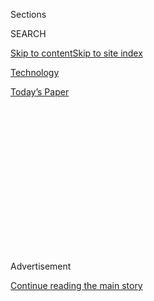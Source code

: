 <div id="app">

<div>

<div>

<div>

<div class="NYTAppHideMasthead css-1q2w90k e1suatyy0">

<div class="section css-ui9rw0 e1suatyy2">

<div class="css-eph4ug er09x8g0">

<div class="css-6n7j50">

</div>

<span class="css-1dv1kvn">Sections</span>

<div class="css-10488qs">

<span class="css-1dv1kvn">SEARCH</span>

</div>

[Skip to content](#site-content)[Skip to site
index](#site-index)

</div>

<div id="masthead-section-label" class="css-1wr3we4 eaxe0e00">

[Technology](https://www.nytimes.com/section/technology)

</div>

<div class="css-10698na e1huz5gh0">

</div>

</div>

<div id="masthead-bar-one" class="section hasLinks css-15hmgas e1csuq9d3">

<div class="css-uqyvli e1csuq9d0">

</div>

<div class="css-1uqjmks e1csuq9d1">

</div>

<div class="css-9e9ivx">

[](https://myaccount.nytimes.com/auth/login?response_type=cookie&client_id=vi)

</div>

<div class="css-1bvtpon e1csuq9d2">

[Today’s
Paper](https://www.nytimes.com/section/todayspaper)

</div>

</div>

</div>

</div>

<div data-aria-hidden="false">

<div id="site-content" data-role="main">

<div>

<div class="css-1aor85t" style="opacity:0.000000001;z-index:-1;visibility:hidden">

<div class="css-1hqnpie">

<div class="css-epjblv">

<span class="css-17xtcya">[Technology](/section/technology)</span><span class="css-x15j1o">|</span><span class="css-fwqvlz">Britain
Defies Trump Plea to Ban Huawei From 5G
Network</span>

</div>

<div class="css-k008qs">

<div class="css-1iwv8en">

<span class="css-18z7m18"></span>

<div>

</div>

</div>

<span class="css-1n6z4y">https://nyti.ms/3aRsky2</span>

<div class="css-1705lsu">

<div class="css-4xjgmj">

<div class="css-4skfbu" data-role="toolbar" data-aria-label="Social Media Share buttons, Save button, and Comments Panel with current comment count" data-testid="share-tools">

  - 
  - 
  - 
  - 
    
    <div class="css-6n7j50">
    
    </div>

  - 
  - 

</div>

</div>

</div>

</div>

</div>

</div>

<div id="NYT_TOP_BANNER_REGION" class="css-13pd83m">

</div>

<div id="top-wrapper" class="css-1sy8kpn">

<div id="top-slug" class="css-l9onyx">

Advertisement

</div>

[Continue reading the main
story](#after-top)

<div class="ad top-wrapper" style="text-align:center;height:100%;display:block;min-height:250px">

<div id="top" class="place-ad" data-position="top" data-size-key="top">

</div>

</div>

<div id="after-top">

</div>

</div>

<div>

<div id="sponsor-wrapper" class="css-1hyfx7x">

<div id="sponsor-slug" class="css-19vbshk">

Supported by

</div>

[Continue reading the main
story](#after-sponsor)

<div id="sponsor" class="ad sponsor-wrapper" style="text-align:center;height:100%;display:block">

</div>

<div id="after-sponsor">

</div>

</div>

<div class="css-186x18t">

</div>

<div class="css-1vkm6nb ehdk2mb0">

# Britain Defies Trump Plea to Ban Huawei From 5G Network

</div>

The move shows how an American effort against the Chinese wireless
equipment company has stumbled.

<div class="css-79elbk" data-testid="photoviewer-wrapper">

<div class="css-z3e15g" data-testid="photoviewer-wrapper-hidden">

</div>

<div class="css-1a48zt4 ehw59r15" data-testid="photoviewer-children">

![<span class="css-16f3y1r e13ogyst0" data-aria-hidden="true">Huawei
began working in Britain more than 15 years ago and now employs 1,300
people in the
country.</span><span class="css-cnj6d5 e1z0qqy90" itemprop="copyrightHolder"><span class="css-1ly73wi e1tej78p0">Credit...</span><span><span>Tolga
Akmen/Agence France-Presse — Getty
Images</span></span></span>](https://static01.nyt.com/images/2020/01/27/business/00ukhuawei-02/00ukhuawei-02-articleLarge-v2.jpg?quality=75&auto=webp&disable=upscale)

</div>

</div>

<div class="css-18e8msd">

<div class="css-vp77d3 epjyd6m0">

<div class="css-1baulvz">

By [<span class="css-1baulvz last-byline" itemprop="name">Adam
Satariano</span>](https://www.nytimes.com/by/adam-satariano)

</div>

</div>

  - 
    
    <div class="css-ld3wwf e16638kd2">
    
    Published Jan. 28, 2020Updated Jan. 29,
    2020
    
    </div>

  - 
    
    <div class="css-4xjgmj">
    
    <div class="css-pvvomx" data-role="toolbar" data-aria-label="Social Media Share buttons, Save button, and Comments Panel with current comment count" data-testid="share-tools">
    
      - 
      - 
      - 
      - 
        
        <div class="css-6n7j50">
        
        </div>
    
      - 
      - 
    
    </div>
    
    </div>

</div>

</div>

<div class="section meteredContent css-1r7ky0e" name="articleBody" itemprop="articleBody">

<div class="css-1fanzo5 StoryBodyCompanionColumn">

<div class="css-53u6y8">

LONDON — Britain said on Tuesday that it would not ban equipment made by
the Chinese technology giant Huawei from being used in its new
high-speed 5G wireless network, the starkest sign yet that an American
campaign against the telecommunications company is faltering.

Despite more than [a year of intense lobbying by the Trump
administration](https://www.nytimes.com/2019/05/15/business/huawei-ban-trump.html),
which has accused Huawei of having ties to China’s Communist Party that
pose a national security threat, the [British government
announced](https://www.gov.uk/government/news/new-plans-to-safeguard-countrys-telecoms-network-and-pave-way-for-fast-reliable-and-secure-connectivity)
it would allow the company to provide equipment in some portions of a
next-generation network to be built in the coming years.

The British decision was crucial [in a broader fight for tech
supremacy](https://www.nytimes.com/2020/01/16/world/europe/huawei-germany-china-5g-automakers.html)
between the United States and China. Britain, a key American ally, is
the most important country so far to reject White House warnings that
Huawei is an instrument of Beijing. Britain’s membership in the “five
eyes” intelligence-sharing group of countries, which also includes
Australia, Canada and New Zealand, gave the outcome an added
significance.

Many countries have been caught between the United States and China in
their tech cold war. American officials have threatened to withhold
intelligence if countries do not ban Huawei, while Chinese
representatives have warned of [economic
retaliation](https://www.nytimes.com/2019/12/20/technology/faroe-islands-huawei-china-us.html)
if they do.

</div>

</div>

<div class="css-1fanzo5 StoryBodyCompanionColumn">

<div class="css-53u6y8">

“This is a U.K.-specific solution for U.K.-specific reasons and the
decision deals with the challenges we face right now,” said Nicky
Morgan, the secretary for digital, culture, media and sport, the
government agency that oversaw the decision.

“It not only paves the way for secure and resilient networks, with our
sovereignty over data protected, but it also builds on our strategy to
develop a diversity of suppliers,” she said.

The rules were announced on Tuesday after Prime Minister Boris Johnson
met with his National Security Council. The decision did not mention
Huawei by name, instead referring more broadly to “high-risk vendors”
that “pose greater security and resilience risks to U.K. telecoms
networks.” Such vendors will be limited to certain parts of the wireless
infrastructure, such as antennas and base stations, that are not seen as
posing a threat to the integrity of the system.

No single high-risk vendor will be allowed to exceed a 35 percent market
share of the network, [the rules
said](https://www.gov.uk/government/news/new-plans-to-safeguard-countrys-telecoms-network-and-pave-way-for-fast-reliable-and-secure-connectivity),
an effort to encourage new competition that could benefit companies
including Ericsson, Nokia and Samsung.

A Trump administration official said the United States was
“disappointed” by Mr. Johnson’s decision.

</div>

</div>

<div class="css-1fanzo5 StoryBodyCompanionColumn">

<div class="css-53u6y8">

“We look forward to working with the U.K. on a way forward that results
in the exclusion of untrusted vendor components from 5G networks,” the
official said. “We continue to urge all countries to carefully assess
the long-term national security and economic impacts of allowing
untrusted vendors access to important 5G network infrastructure.”

Huawei has long denied that it is beholden to the Chinese government.

“Huawei is reassured by the U.K. government’s confirmation that we can
continue working with our customers to keep the 5G rollout on track,”
Victor Zhang, Huawei’s vice president, said in a statement. “This
evidence-based decision will result in a more advanced, more secure and
more cost-effective telecoms infrastructure that is fit for the future.”

The crown jewel of China’s tech sector, Huawei is the largest provider
of equipment to build systems based on fifth-generation wireless
technology, [known
as 5G](https://www.nytimes.com/2018/12/31/technology/personaltech/5g-what-you-need-to-know.html).
That technology is seen as essential infrastructure in an increasingly
digitized global economy. The networks will provide substantially faster
download speeds, as well as new commercial applications in industries
such as transportation, manufacturing and health care.

Huawei’s prominence has made it a target of the United States. Meng
Wanzhou, Huawei’s chief financial officer and the daughter of the
company’s founder, is [fighting an extradition
order](https://www.nytimes.com/2020/01/20/world/canada/meng-wanzhou-huawei-detention-vancouver.html)
in Canada stemming from an American indictment on fraud charges.

The Trump administration’s global effort against Huawei has had some
success. In 2018, Australia imposed a ban on Huawei gear, and Japan put
restrictions on purchasing Huawei equipment for government use.

But in Europe, the White House has had more difficulty. [The European
Union](http://www.nytimes.com/2020/01/29/world/europe/eu-huawei-5g.html)
has [warned of national security
risks](https://www.nytimes.com/2019/10/09/world/europe/eu-huawei-report.html)
related to 5G, but it has not called out China or Huawei by name or
recommended an outright ban. In France, the government said it [did not
believe a ban was
necessary](https://mobile.reuters.com/article/amp/idUSKBN1XZ1U9).
Chancellor Angela Merkel of Germany has shared similar views, though a
final decision has not been made, and some in the government are calling
for a harder line.

Perhaps no country was lobbied by the United States and China as hard as
Britain, delaying the country’s decision-making about building its new
5G network. President Trump, Secretary of State Mike Pompeo and Treasury
Secretary Steven Mnuchin have all warned Britain in recent weeks. An
American delegation visited London this month to make a last-minute case
against Huawei. Mr. Pompeo is scheduled to visit Britain this week.

</div>

</div>

<div class="css-1fanzo5 StoryBodyCompanionColumn">

<div class="css-53u6y8">

Huawei began working in Britain more than 15 years ago and now employs
1,600 people in the country, helping it gain acceptance and a foothold
to expand to other parts of Europe. The European market, which also
includes the Middle East and Africa, is now Huawei’s
[largest](https://www.huawei.com/uk/press-events/annual-report/2018)
outside China.

Britain’s acceptance of Huawei will influence the decisions of other
countries facing American pressure, said Eric Sayers, a senior adjunct
fellow at the Center for a New American Security, a Washington think
tank.

“Now allies and partners can more easily conclude, ‘If it’s safe for
London, it’s safe for us,’” Mr. Sayers said.

British officials have said the risk Huawei presents can be managed
through oversight and by limiting its access to more critical areas of
the network that handle sensitive data. Banning the company would delay
the construction of its 5G network and cost billions to replace old
equipment.

Under the new rules, Huawei would be limited to providing antennas and
other equipment that send data directly to consumer devices, and kept
out of areas considered the nerve center of the network, such as servers
that route traffic within the system.

Britain has always kept Huawei out of those parts of its
telecommunications networks that handle sensitive data to limit the
vulnerability to espionage or eavesdropping. In 2010, British officials
set up a lab where Huawei’s equipment could be reviewed for security
flaws. The lab has identified security vulnerabilities in the equipment,
but officials have said the problems were not a result of interference
from the Chinese government and could be managed.

“High-risk vendors have never been — and never will be — in our most
sensitive networks,” said Ciaran Martin, the chief executive of the
National Cyber Security Center, which oversees the lab.

</div>

</div>

<div class="css-1fanzo5 StoryBodyCompanionColumn">

<div class="css-53u6y8">

American officials disagree that the risks can be contained because
software plays a bigger role in 5G networks, with constantly updating
code making it harder to maintain complete oversight.

</div>

</div>

<div class="css-79elbk" data-testid="photoviewer-wrapper">

<div class="css-z3e15g" data-testid="photoviewer-wrapper-hidden">

</div>

<div class="css-1a48zt4 ehw59r15" data-testid="photoviewer-children">

![<span class="css-16f3y1r e13ogyst0" data-aria-hidden="true">Huawei is
the crown jewel of China’s tech sector. It makes networking equipment
and smartphones, including at this factory in Dongguan,
China.</span><span class="css-cnj6d5 e1z0qqy90" itemprop="copyrightHolder"><span class="css-1ly73wi e1tej78p0">Credit...</span><span>Alex
Plavevski/EPA, via
Shutterstock</span></span>](https://static01.nyt.com/images/2020/01/27/business/00ukhuawei-01/merlin_165832251_7a4a40e6-d88e-4cd2-8390-f883945c7a93-articleLarge.jpg?quality=75&auto=webp&disable=upscale)

</div>

</div>

<div class="css-1fanzo5 StoryBodyCompanionColumn">

<div class="css-53u6y8">

“Digital technology is being upgraded regularly, and a level of risk
with present-day technology that is manageable today may or may not be
so four or five years down the line,” said Steve Tsang, director of the
China Institute at SOAS University of London.

The decision over whether to use Huawei equipment in Britain’s 5G
network would usually be a technical one made by agencies that oversee
cybersecurity and the nation’s digital infrastructure. But it became a
political dilemma that spanned two administrations — first for Theresa
May when she was British prime minister, and now for Mr. Johnson.

British officials and executives at wireless companies have said the
United States did not share smoking-gun evidence that would justify a
ban of the Chinese company. American officials emphasized the
vulnerabilities it could create within a national communications network
in the event of a future confrontation with China.

Under the rules announced on Tuesday, high-risk firms would be excluded
from providing technology at sensitive geographic locations, such as
nuclear sites and military bases. Companies like Vodafone and BT are
likely to have to find alternative suppliers for some pieces of their
networks to comply with new limits on Huawei equipment.

“There is definitely a potential security risk,” said Alan Woodward, a
cybersecurity expert and visiting professor at the University of Surrey.
“Is it manageable? That is the big question out there.”

</div>

</div>

<div class="css-1fanzo5 StoryBodyCompanionColumn">

<div class="css-53u6y8">

Britain is in a precarious position as it negotiates an exit from the
European Union. The country must forge new stand-alone trade deals in
the aftermath. Maintaining close ties to Washington is vital for
Britain’s security and economy, but it also needs to foster ties with
China, which is a significant investor in the country and a growing
buyer of British goods.

“Post-Brexit Britain will increasingly have to rely on China even more
than we already do,” said Anthony Glees, professor emeritus at the
University of Buckingham, where he was head of the Centre for Security
and Intelligence Studies.

Even with the British decision, American critics of Huawei say the
United States could still slow Huawei’s march by blocking American firms
from providing needed chips or by helping rivals. The Trump
administration is expected to continue pressing Germany and France to
keep Huawei out of the network. Other big countries, like India, are
also yet to make a final decision on their networks.

“I don’t believe all is lost,” said Michael Rogers, a former chairman of
the House Intelligence Committee who now leads a group called 5G Action
Now. “It just means we have to redouble our efforts in places like
Poland and Germany and keep our Canadian friends from polluting their
networks.”

Julian E. Barnes and David McCabe contributed reporting from Washington.

</div>

</div>

<div>

</div>

</div>

<div>

</div>

<div>

</div>

<div>

</div>

<div>

<div id="bottom-wrapper" class="css-1ede5it">

<div id="bottom-slug" class="css-l9onyx">

Advertisement

</div>

[Continue reading the main
story](#after-bottom)

<div id="bottom" class="ad bottom-wrapper" style="text-align:center;height:100%;display:block;min-height:90px">

</div>

<div id="after-bottom">

</div>

</div>

</div>

</div>

</div>

## Site Index

<div>

</div>

## Site Information Navigation

  - [© <span>2020</span> <span>The New York Times
    Company</span>](https://help.nytimes.com/hc/en-us/articles/115014792127-Copyright-notice)

<!-- end list -->

  - [NYTCo](https://www.nytco.com/)
  - [Contact
    Us](https://help.nytimes.com/hc/en-us/articles/115015385887-Contact-Us)
  - [Work with us](https://www.nytco.com/careers/)
  - [Advertise](https://nytmediakit.com/)
  - [T Brand Studio](http://www.tbrandstudio.com/)
  - [Your Ad
    Choices](https://www.nytimes.com/privacy/cookie-policy#how-do-i-manage-trackers)
  - [Privacy](https://www.nytimes.com/privacy)
  - [Terms of
    Service](https://help.nytimes.com/hc/en-us/articles/115014893428-Terms-of-service)
  - [Terms of
    Sale](https://help.nytimes.com/hc/en-us/articles/115014893968-Terms-of-sale)
  - [Site
    Map](https://spiderbites.nytimes.com)
  - [Help](https://help.nytimes.com/hc/en-us)
  - [Subscriptions](https://www.nytimes.com/subscription?campaignId=37WXW)

</div>

</div>

</div>

</div>
